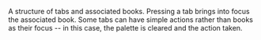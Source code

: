 A structure of tabs and associated books.  Pressing a tab brings into focus the associated book.  Some tabs can have simple actions rather than books as their focus -- in this case, the palette is cleared and the action taken. 